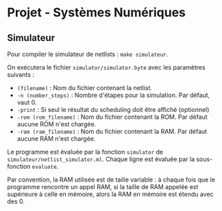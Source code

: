 # Projet - Systèmes Numériques 

## Simulateur

Pour compiler le simulateur de netlists : `make simulateur`.

On exécutera le fichier `simulator/simulator.byte` avec les paramètres suivants :

* `(filename)` : Nom du fichier contenant la netlist.
* `-n (number_steps)` : Nombre d'étapes pour la simulation. Par défaut, vaut 0.
* `-print` : Si seul le résultat du scheduling doit être affiché (optionnel)
* `-rom (rom_filename)` : Nom du fichier contenant la ROM. Par défaut aucune ROM n'est chargée.
* `-ram (ram_filename)` : Nom du fichier contenant la RAM. Par défaut aucune RAM n'est chargée.

Le programme est évaluée par la fonction `simulator` de `simulateur/netlist_simulator.ml`. Chaque ligne est évaluée par la sous-fonction `evaluate`.

Par convention, la RAM utilisée est de taille variable : à chaque fois que le programme rencontre un appel RAM, si la taille de RAM appelée est supérieure à celle en mémoire, alors la RAM en mémoire est étendu avec des 0.
